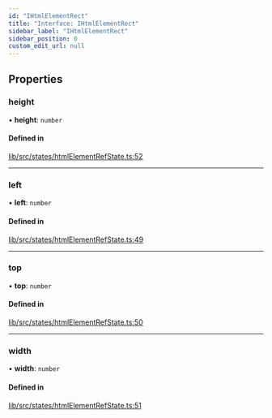 ```yaml
---
id: "IHtmlElementRect"
title: "Interface: IHtmlElementRect"
sidebar_label: "IHtmlElementRect"
sidebar_position: 0
custom_edit_url: null
---
```


## Properties

### height

• **height**: `number`

#### Defined in

[lib/src/states/htmlElementRefState.ts:52](https://github.com/tokarchyn/react-easy-diagram/blob/370fa2c/lib/src/states/htmlElementRefState.ts#L52)

___

### left

• **left**: `number`

#### Defined in

[lib/src/states/htmlElementRefState.ts:49](https://github.com/tokarchyn/react-easy-diagram/blob/370fa2c/lib/src/states/htmlElementRefState.ts#L49)

___

### top

• **top**: `number`

#### Defined in

[lib/src/states/htmlElementRefState.ts:50](https://github.com/tokarchyn/react-easy-diagram/blob/370fa2c/lib/src/states/htmlElementRefState.ts#L50)

___

### width

• **width**: `number`

#### Defined in

[lib/src/states/htmlElementRefState.ts:51](https://github.com/tokarchyn/react-easy-diagram/blob/370fa2c/lib/src/states/htmlElementRefState.ts#L51)
